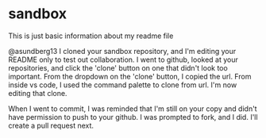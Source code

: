 # sandbox
This is just basic information about my readme file

@asundberg13 I cloned your sandbox repository, and I'm editing your README only to test out collaboration.
I went to github, looked at your repositories, and click the 'clone' button on one that didn't look too important.
From the dropdown on the 'clone' button, I copied the url.
From inside vs code, I used the command palette to clone from url.
I'm now editing that clone.

When I went to commit, I was reminded that I'm still on your copy and didn't have permission to push to your github.
I was prompted to fork, and I did.
I'll create a pull request next.